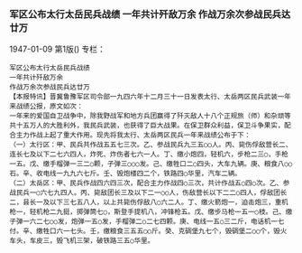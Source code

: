 ### 军区公布太行太岳民兵战绩  一年共计歼敌万余  作战万余次参战民兵达廿万

1947-01-09
第1版()
专栏：

    军区公布太行太岳民兵战绩
    一年共计歼敌万余
    作战万余次参战民兵达廿万
    【本报特讯】晋冀鲁豫军区司令部一九四六年十二月三十一日发表太行、太岳两区民兵武装一年来战绩公报，原文如次：
    一年来的爱国自卫战争中，除我野战军和地方兵团赢得了歼灭敌人十八个正规旅（师）和杂顽等共十五万人的大胜利外，我民兵武装，也获得了巨大战果。在保卫群众利益，保卫斗争果实，配合主力作战上起了重大作用。现先将我太行、太岳两区民兵一年来战绩公布于下：
    （一）太行区：甲、民兵共作战五五七三次。乙、参战民兵九三五○○人。丙、毙伤俘敌营长二、连长七及以下二七六四人，炸死、炸伤者七六一人。丁、缴小炮四，轻机六，步枪二三○，手枪一五。戊、缴手榴弹一三二○颗，子弹三○○○发。己、缴牲口二○四头，大车九辆。庚、粮食八○○石。辛、收电线一九九六七斤。壬、毁炮楼四二个，铁路四○华里，汽车二辆。
    （二）太岳区：甲、民兵作战四六四三次，配合主力作战四○三次，共计作战五○四○次。乙、参战民兵一○六七九四人。丙、毙敌团长三及以下二一○○人，伤敌营长以下二二○四人，俘敌团长二，县长一及以下三七五八人，以上共毙伤俘敌八○六二人。丁、缴火箭炮一，迫击炮三，重机枪一，轻机枪二九挺，掷弹筒七○，斯登手提机八，冲锋枪五。戊、缴步马枪一五一○枝。己、缴子弹一六二七○○发，炮弹一五○发，手榴弹二○二七四颗。庚、电线一五○三二斤，电话机一七付。辛、缴牲口六一七头。壬，缴粮食三五五○○斤。癸、克碉堡九七个，毁碉堡二○○个，毁火车头，车皮三，毁飞机三架，破铁路三五○华里。
